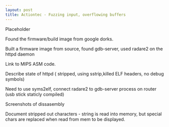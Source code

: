 ```yaml
---
layout: post
title: Actiontec - Fuzzing input, overflowing buffers
---
```


Placeholder

Found the firmware/build image from google dorks. 

Built a firmware image from source, found gdb-server, used radare2 on the httpd daemon

Link to MIPS ASM code.

Describe state of httpd ( stripped, using sstrip,killed ELF headers, no debug symbols)

Need to use syms2elf, connect radare2 to gdb-server process on router (usb stick staticly compiled)

Screenshots of dissasembly

Document stripped out characters - string is read into memory, but special chars are replaced when read from mem to be displayed. 
